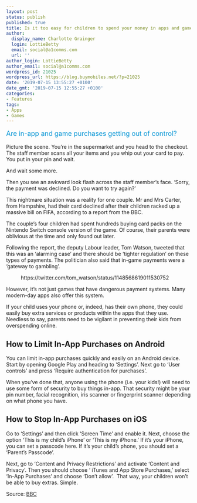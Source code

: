 ```yaml
---
layout: post
status: publish
published: true
title: Is it too easy for children to spend your money in apps and games?
author:
  display_name: Charlotte Grainger
  login: LottieBetty
  email: social@a1comms.com
  url: ''
author_login: LottieBetty
author_email: social@a1comms.com
wordpress_id: 21025
wordpress_url: https://blog.buymobiles.net/?p=21025
date: '2019-07-15 13:55:27 +0100'
date_gmt: '2019-07-15 12:55:27 +0100'
categories:
- Features
tags:
- Apps
- Games
---
```

<p><!-- wp:paragraph --></p>
<p><span class="postStandFirst" style="color: #0896d5; line-height: 26px; font-size: 18px;">Are in-app and game purchases getting out of control?</span></p>
<p><!-- /wp:paragraph --></p>
<p><!-- wp:paragraph --></p>
<p>Picture the scene. You&rsquo;re in the supermarket and you head to the checkout. The staff member scans all your items and you whip out your card to pay. You put in your pin and wait.</p>
<p><!-- /wp:paragraph --></p>
<p><!-- wp:paragraph --></p>
<p>And wait some more.</p>
<p><!-- /wp:paragraph --></p>
<p><!-- wp:paragraph --></p>
<p>Then you see an awkward look flash across the staff member&rsquo;s face. &lsquo;Sorry, the payment was declined. Do you want to try again?&rsquo;</p>
<p><!-- /wp:paragraph --></p>
<p><!-- wp:paragraph --></p>
<p>This nightmare situation was a reality for one couple. Mr and Mrs Carter, from Hampshire, had their card declined after their children racked up a massive bill on FIFA, according to a report from the BBC.</p>
<p><!-- /wp:paragraph --></p>
<p><!-- wp:paragraph --></p>
<p>The couple&rsquo;s four children had spent hundreds buying card packs on the Nintendo Switch console version of the game. Of course, their parents were oblivious at the time and only found out later.</p>
<p><!-- /wp:paragraph --></p>
<p><!-- wp:paragraph --></p>
<p>Following the report, the deputy Labour leader, Tom Watson, tweeted that this was an &lsquo;alarming case&rsquo; and there should be &lsquo;tighter regulation&rsquo; on these types of payments. The politician also said that in-game payments were a &lsquo;gateway to gambling&rsquo;.</p>
<p><!-- /wp:paragraph --></p>
<p><!-- wp:core-embed/twitter {"url":"https://twitter.com/tom_watson/status/1148568619011530752","type":"rich","providerNameSlug":"twitter","className":""} --></p>
<figure class="wp-block-embed-twitter wp-block-embed is-type-rich is-provider-twitter">
<div class="wp-block-embed__wrapper">
https://twitter.com/tom_watson/status/1148568619011530752
</div>
</figure>
<p><!-- /wp:core-embed/twitter --></p>
<p><!-- wp:paragraph --></p>
<p>However, it&rsquo;s not just games that have dangerous payment systems. Many modern-day apps also offer this system.</p>
<p><!-- /wp:paragraph --></p>
<p><!-- wp:paragraph --></p>
<p>If your child uses your phone or, indeed, has their own phone, they could easily buy extra services or products within the apps that they use. Needless to say, parents need to be vigilant in preventing their kids from overspending online.</p>
<p><!-- /wp:paragraph --></p>
<p><!-- wp:heading --></p>
<h2>How to Limit In-App Purchases on Android</h2>
<p><!-- /wp:heading --></p>
<p><!-- wp:paragraph --></p>
<p>You can limit in-app purchases quickly and easily on an Android device. Start by opening Google Play and heading to &lsquo;Settings&rsquo;. Next go to &lsquo;User controls&rsquo; and press &lsquo;Require authentication for purchases&rsquo;.</p>
<p><!-- /wp:paragraph --></p>
<p><!-- wp:paragraph --></p>
<p>When you&rsquo;ve done that, anyone using the phone (i.e. your kids!) will need to use some form of security to buy things in-app. That security might be your pin number, facial recognition, iris scanner or fingerprint scanner depending on what phone you have.</p>
<p><!-- /wp:paragraph --></p>
<p><!-- wp:heading --></p>
<h2>How to Stop In-App Purchases on iOS</h2>
<p><!-- /wp:heading --></p>
<p><!-- wp:paragraph --></p>
<p>Go to &lsquo;Settings&rsquo; and then click &lsquo;Screen Time&rsquo; and enable it. Next, choose the option &lsquo;This is my child&rsquo;s iPhone&rsquo; or &lsquo;This is my iPhone.&rsquo; If it&rsquo;s your iPhone, you can set a passcode here. If it&rsquo;s your child&rsquo;s phone, you should set a &lsquo;Parent&rsquo;s Passcode&rsquo;.</p>
<p><!-- /wp:paragraph --></p>
<p><!-- wp:paragraph --></p>
<p>Next, go to &lsquo;Content and Privacy Restrictions&rsquo; and activate &lsquo;Content and Privacy&rsquo;. Then you should choose &lsquo; iTunes and App Store Purchases,&rsquo; select &lsquo;In-App Purchases&rsquo; and choose &lsquo;Don&rsquo;t allow&rsquo;.&nbsp; That way, your children won&rsquo;t be able to buy extras. Simple.</p>
<p><!-- /wp:paragraph --></p>
<p><!-- wp:paragraph --></p>
<p>Source: <a href="https://www.bbc.co.uk/news/technology-48908766" target="_blank" rel="noreferrer noopener" aria-label="BBC (opens in a new tab)">BBC</a></p>
<p><!-- /wp:paragraph --></p>
